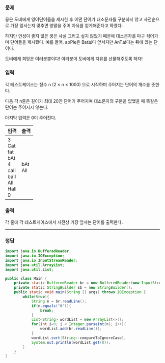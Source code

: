 

### 문제

꿍은 도비에게 영어단어들을 제시한 후 어떤 단어가 대소문자를 구분하지 않고 사전순으로 가장 앞서는지 맞추면 양말을 주어 자유를 얻게해준다고 하였다.

하지만 인성이 좋지 않은 꿍은 사실 그러고 싶지 않았기 때문에 대소문자를 마구 섞어가며 단어들을 제시했다. 예를 들어, apPle은 Bat보다 앞서지만 AnT보다는 뒤에 있는 단어다.

도비에게 희망은 여러분뿐이다! 여러분이 도비에게 자유를 선물해주도록 하자!

### 입력

각 테스트케이스는 정수 n (2 ≤ n ≤ 1000) 으로 시작하며 주어지는 단어의 개수를 뜻한다.

다음 각 n줄은 길이가 최대 20인 단어가 주어지며 대소문자의 구분을 없앴을 때 똑같은 단어는 주어지지 않는다.

마지막 입력은 0이 주어진다.

| 입력                                                         | 출력         |
| ------------------------------------------------------------ | ------------ |
| 3 <br />Cat<br />fat<br />bAt<br />4 <br />call <br />ball <br />All <br />Hall <br />0 | bAt<br />All |



### 출력

각 줄에 각 테스트케이스에서 사전상 가장 앞서는 단어를 출력한다.

___

### 정답

```java
import java.io.BufferedReader;
import java.io.IOException;
import java.io.InputStreamReader;
import java.util.ArrayList;
import java.util.List;

public class Main {
    private static BufferedReader br = new BufferedReader(new InputStreamReader(System.in));
    private static StringBuilder sb = new StringBuilder();
    public static void main(String [] args) throws IOException {
        while(true){
            String n = br.readLine();
            if(n.equals("0")){
                break;
            }
            List<String> wordList = new ArrayList<>();
            for(int i=0; i < Integer.parseInt(n); i++){
                wordList.add(br.readLine());
            }
            wordList.sort(String::compareToIgnoreCase);
            System.out.println(wordList.get(0));
        }
    }
}

```

